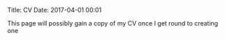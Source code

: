 Title: CV
Date: 2017-04-01 00:01

This page will possibly gain a copy of my CV once I get round to creating one 
